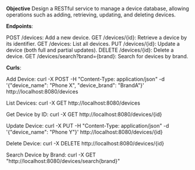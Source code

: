 
**Objective**
Design a RESTful service to manage a device database, allowing operations such as adding, retrieving, updating, and deleting devices.

**Endpoints**:

POST /devices: Add a new device.
GET /devices/{id}: Retrieve a device by its identifier.
GET /devices: List all devices.
PUT /devices/{id}: Update a device (both full and partial updates).
DELETE /devices/{id}: Delete a device.
GET /devices/search?brand={brand}: Search for devices by brand.


**Curls**:

Add Device:
curl -X POST -H "Content-Type: application/json" -d '{"device_name": "Phone X", "device_brand": "BrandA"}' http://localhost:8080/devices

List Devices:
curl -X GET http://localhost:8080/devices

Get Device by ID:
curl -X GET http://localhost:8080/devices/{id}

Update Device:
curl -X PUT -H "Content-Type: application/json" -d '{"device_name": "Phone Y"}' http://localhost:8080/devices/{id}

Delete Device:
curl -X DELETE http://localhost:8080/devices/{id}

Search Device by Brand:
curl -X GET "http://localhost:8080/devices/search{brand}"
